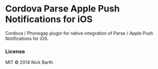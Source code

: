 # Cordova Parse Apple Push Notifications for iOS

Cordova / Phonegap plugin for native integration of Parse / Apple Push Notifications for iOS.

### License
MIT &copy; 2014 Nick Barth
